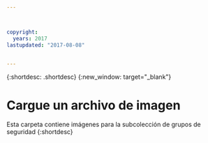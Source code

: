 ```yaml
---



copyright:
  years: 2017
lastupdated: "2017-08-08"


---
```


{:shortdesc: .shortdesc}
{:new_window: target="_blank"}

# Cargue un archivo de imagen
Esta carpeta contiene imágenes para la subcolección de grupos de seguridad
{:shortdesc}
